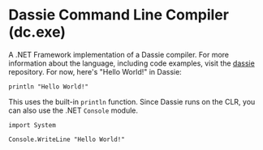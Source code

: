 # Dassie Command Line Compiler (dc.exe)
A .NET Framework implementation of a Dassie compiler. For more information about the language, including code examples, visit the [dassie](https://github.com/loschsoftware/dassie) repository. For now, here's "Hello World!" in Dassie:

````dassie
println "Hello World!"
````
This uses the built-in ``println`` function. Since Dassie runs on the CLR, you can also use the .NET ``Console`` module.
````dassie
import System

Console.WriteLine "Hello World!"
````
